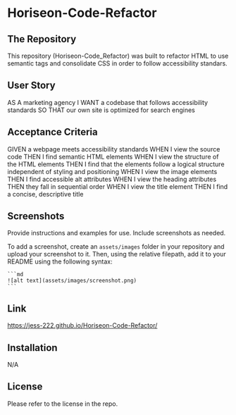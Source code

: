 # **Horiseon-Code-Refactor**


## **The Repository**

This repository (Horiseon-Code_Refactor) was built to refactor HTML to use semantic tags and consolidate CSS in order to follow accessibility standars.


## **User Story**

AS A marketing agency
I WANT a codebase that follows accessibility standards
SO THAT our own site is optimized for search engines


## **Acceptance Criteria**

GIVEN a webpage meets accessibility standards
WHEN I view the source code
THEN I find semantic HTML elements
WHEN I view the structure of the HTML elements
THEN I find that the elements follow a logical structure independent of styling and positioning
WHEN I view the image elements
THEN I find accessible alt attributes
WHEN I view the heading attributes
THEN they fall in sequential order
WHEN I view the title element
THEN I find a concise, descriptive title

## **Screenshots**

Provide instructions and examples for use. Include screenshots as needed.

To add a screenshot, create an `assets/images` folder in your repository and upload your screenshot to it. Then, using the relative filepath, add it to your README using the following syntax:

    ```md
    ![alt text](assets/images/screenshot.png)
    ```

## **Link**

https://jess-222.github.io/Horiseon-Code-Refactor/

## **Installation**

N/A


## **License**

Please refer to the license in the repo.


